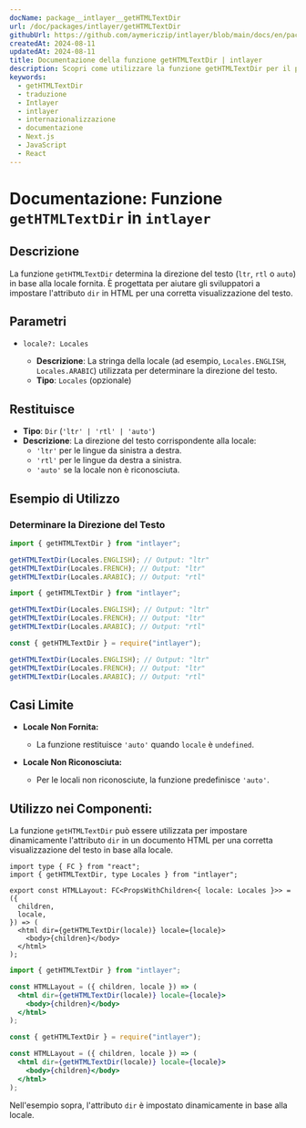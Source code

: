```yaml
---
docName: package__intlayer__getHTMLTextDir
url: /doc/packages/intlayer/getHTMLTextDir
githubUrl: https://github.com/aymericzip/intlayer/blob/main/docs/en/packages/intlayer/getHTMLTextDir.md
createdAt: 2024-08-11
updatedAt: 2024-08-11
title: Documentazione della funzione getHTMLTextDir | intlayer
description: Scopri come utilizzare la funzione getHTMLTextDir per il pacchetto intlayer
keywords:
  - getHTMLTextDir
  - traduzione
  - Intlayer
  - intlayer
  - internazionalizzazione
  - documentazione
  - Next.js
  - JavaScript
  - React
---
```


# Documentazione: Funzione `getHTMLTextDir` in `intlayer`

## Descrizione

La funzione `getHTMLTextDir` determina la direzione del testo (`ltr`, `rtl` o `auto`) in base alla locale fornita. È progettata per aiutare gli sviluppatori a impostare l'attributo `dir` in HTML per una corretta visualizzazione del testo.

## Parametri

- `locale?: Locales`

  - **Descrizione**: La stringa della locale (ad esempio, `Locales.ENGLISH`, `Locales.ARABIC`) utilizzata per determinare la direzione del testo.
  - **Tipo**: `Locales` (opzionale)

## Restituisce

- **Tipo**: `Dir` (`'ltr' | 'rtl' | 'auto'`)
- **Descrizione**: La direzione del testo corrispondente alla locale:
  - `'ltr'` per le lingue da sinistra a destra.
  - `'rtl'` per le lingue da destra a sinistra.
  - `'auto'` se la locale non è riconosciuta.

## Esempio di Utilizzo

### Determinare la Direzione del Testo

```typescript codeFormat="typescript"
import { getHTMLTextDir } from "intlayer";

getHTMLTextDir(Locales.ENGLISH); // Output: "ltr"
getHTMLTextDir(Locales.FRENCH); // Output: "ltr"
getHTMLTextDir(Locales.ARABIC); // Output: "rtl"
```

```javascript codeFormat="esm"
import { getHTMLTextDir } from "intlayer";

getHTMLTextDir(Locales.ENGLISH); // Output: "ltr"
getHTMLTextDir(Locales.FRENCH); // Output: "ltr"
getHTMLTextDir(Locales.ARABIC); // Output: "rtl"
```

```javascript codeFormat="commonjs"
const { getHTMLTextDir } = require("intlayer");

getHTMLTextDir(Locales.ENGLISH); // Output: "ltr"
getHTMLTextDir(Locales.FRENCH); // Output: "ltr"
getHTMLTextDir(Locales.ARABIC); // Output: "rtl"
```

## Casi Limite

- **Locale Non Fornita:**

  - La funzione restituisce `'auto'` quando `locale` è `undefined`.

- **Locale Non Riconosciuta:**
  - Per le locali non riconosciute, la funzione predefinisce `'auto'`.

## Utilizzo nei Componenti:

La funzione `getHTMLTextDir` può essere utilizzata per impostare dinamicamente l'attributo `dir` in un documento HTML per una corretta visualizzazione del testo in base alla locale.

```tsx codeFormat="typescript"
import type { FC } from "react";
import { getHTMLTextDir, type Locales } from "intlayer";

export const HTMLLayout: FC<PropsWithChildren<{ locale: Locales }>> = ({
  children,
  locale,
}) => (
  <html dir={getHTMLTextDir(locale)} locale={locale}>
    <body>{children}</body>
  </html>
);
```

```jsx codeFormat="esm"
import { getHTMLTextDir } from "intlayer";

const HTMLLayout = ({ children, locale }) => (
  <html dir={getHTMLTextDir(locale)} locale={locale}>
    <body>{children}</body>
  </html>
);
```

```jsx codeFormat="commonjs"
const { getHTMLTextDir } = require("intlayer");

const HTMLLayout = ({ children, locale }) => (
  <html dir={getHTMLTextDir(locale)} locale={locale}>
    <body>{children}</body>
  </html>
);
```

Nell'esempio sopra, l'attributo `dir` è impostato dinamicamente in base alla locale.
